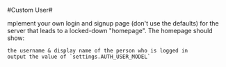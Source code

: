 #Custom User#

mplement your own login and signup page (don't use the defaults) for the server that leads to a locked-down "homepage". The homepage should show:

    the username & display name of the person who is logged in
    output the value of `settings.AUTH_USER_MODEL`
